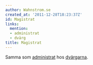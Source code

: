 ```yaml
---
author: Wahnstrom.se
created_at: '2011-12-28T18:23:37Z'
id: Magistrat
links:
  mention:
  - administrat
  - dvärg
title: Magistrat
---
```


Samma som [administrat] hos [dvärgarna].

  [administrat]: administrat
  [dvärgarna]: dvärg